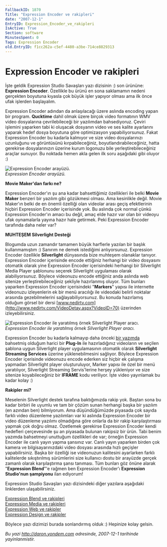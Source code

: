 ```yaml
---
FallbackID: 1870
Title: "Expression Encoder ve rakipleri"
date: "2007-12-1"
EntryID: Expression_Encoder_ve_rakipleri
IsActive: True
Section: software
MinutesSpent: 0
Tags: Expression Encoder
old.EntryID: f1cc262a-c5ef-4480-a3be-714ce8829313
---
```

# Expression Encoder ve rakipleri
İşte geldik Expression Studio Savaşları yazı dizisinin :) son ürününe:
**Expression Encoder**. Özellikle bu ürünü en sona saklamamın nedeni
gerçekten boyutuna kıyasla çok büyük işler yapıyor olması ama ilk önce
ufak işlerden başlayalım.

Expression Encoder adından da anlaşılacağı üzere aslında encoding yapan
bir program. **Qucktime** dahil olmak üzere birçok video formatının WMV
video dosyalarına çevrilebileceği bir yazılımdan bahsediyoruz. Çeviri
işlemini yaparken tabi ki oluşacak dosyanın video ve ses kalite
ayarlarını yaparak hedef dosya boyutuna göre optimizasyon
yapabiliyorsunuz. Fakat Expression Encoder bu kadarla kalmıyor ve size
video dosyalarınızı uzunluğunu ve görüntüsünü kırpabileceğiniz,
boyutlandırabileceğiniz, hatta gerekirse dosyalarınızın üzerine kurum
logonuzu bile yerleştirebileceğiniz araçlar sunuyor. Bu noktada hemen
akla gelen ilk soru aşağıdaki gibi oluyor :)

![Expression Encoder
arayüzü.](media/Expression_Encoder_ve_rakipleri/30112007_1.png)\
*Expression Encoder arayüzü.*

**Movie Maker'dan farkı ne?**

Expression Encoder'ın şu ana kadar bahsettiğimiz özellikleri ile belki
**Movie Maker** benzeri bir yazılım gibi gözükmesi olması. Ama
kesinlikle değil. Movie Maker'ın belki de en önemli özelliği olan
videolar arası geçiş efektlerinin hiçbiri Expression Encoder içerisinde
yok. Bu aslında çok normal çünkü Expression Encoder'ın amacı bu değil,
amaç elde hazır var olan bir videoyu ufak oynamalarla yayına hazır hale
getirmek. Peki Expression Encoder tarafında daha neler var?

**MUHTEŞEM Silverlight Desteği**

Blogumda uzun zamandır tamamen büyük harflerle yazılan bir başlık
kullanmamıştım :) Sanırım ne demek istediğimi anlıyorsunuz. Expression
Encoder özellikle **Silverlight** dünyasında bize muhteşem olanaklar
tanıyor. Expression Encoder içerisinde encode ettiğiniz herhangi bir
video dosyasını otomatik olarak yine Expression Encoder içerisindeki
herhangi bir Silverlight Media Player şablonunu seçerek Silverlight
uygulaması olarak alabiliyorsunuz. Böylece videonuzu encode ettiğiniz
anda aslında web sitenize yerleştirebileceğiniz şekliyle hazırlanmış
oluyor. Tüm bunları yaparken Expression Encoder içerisindeki
"**Markers**" yapısı ile internette videonuzu izleyenlerin ek bir menü
aracılığı ile videodaki belirli noktalar arasında gezebilmelerini
sağlayabiliyorsunuz. Bu konuda hazırlamış olduğum görsel bir dersi
[www.nedirtv.com](http://www.nedirtv.com/VideoDetay.aspx?VideoID=70)
üzerinden izleyebilirsiniz.

![Expression Encoder ile yaratılmış örnek Silverlight Player
aracı.](media/Expression_Encoder_ve_rakipleri/30112007_2.png)\
*Expression Encoder ile yaratılmış örnek Silverlight Player aracı.*

Expression Encoder bu kadarla kalmayıp daha önceki [bir
yazımda](http://daron.yondem.com/tr/post/ea3ed226-82b6-4260-bd49-7c0444c7fbf4)
bahsetmiş olduğum harici bir **Plug-In** ile hazırladığınız videoların
ve seçilen şablona uygun Silverlight player uygulamasının otomatik
olarak **Silverlight Streaming Services** üzerine yüklenebilmesini
sağlıyor. Böylece Expression Encoder içerisinde videonuzu encode ederken
siz hiçbir ek çalışma yapmadan Silverlight player oluşturuluyor, Marker
yapısı ile özel bir menü yaratılıyor, Silverlight Streaming
Servis'lerine herşey yükleniyor ve size sitenize koyabileceğiniz bir
**IFRAME** kodu veriliyor. İşte video yayınlamak bu kadar kolay :)

**Rakipler mi?**

Meselenin Silverlight destek tarafına baktığımızda rakip yok. Baştan
sona bu kadar birbiri ile uyumlu ve tam bir çözüm sunan herhangi başka
bir yazılım (en azından ben) bilmiyorum. Ama düşündüğümüzde piyasada çok
sayıda farklı video düzenleme yazılımları var ki aslında Expression
Encoder bir video düzenleme yazılımı olmadığına göre onlarla da bir
rakip karşılaştırması yapmak çok doğru olmaz. Özetlemek gerekirse
Expression Encoder kendi hedefleri çerçevesinde şu an piyasada bulunan
rakipsiz bir ürün. Tabi benim yazımda bahsetmeyi unuttuğum özellikleri
de var; örneğin Expression Encoder ile canlı yayın yapma şansınız var.
Canlı yayın yaparken birden çok kamera ve bilgisayarınızdaki video
dosyası arasında hızlı geçişler yapabilirsiniz. Başka bir özelliği ise
videonuzun kalitesini ayarlarken farklı kalitelerde sıkıştırılmış
sürümlerini size kullanıcı dostu bir arayüzde gerçek zamanlı olarak
karşılaştırma şansı tanıması. Tüm bunları göz önüne alarak "**Expression
Blend**"'e rağmen ben Expression Encoder'ı **Expression Studio'nun
şampiyonu** ilan ediyorum!

Expression Studio Savaşları yazı dizisindeki diğer yazılara aşağıdaki
linklerden ulaşabilirsiniz.

[Expression Blend ve
rakipleri](http://daron.yondem.com/tr/post/d8fc60b8-9bba-4f15-83b0-1e4adadd31be)\
 [Expression Media ve
rakipleri](http://daron.yondem.com/tr/post/ebc1b99d-ddc9-49f8-af34-1dc42b194ece)\
 [Expression Web ve
rakipler](http://daron.yondem.com/tr/post/5ee7ec45-f6f5-4a98-9902-0e8fe2bc2016)\
 [Expression Design ve
rakipler](http://daron.yondem.com/tr/post/4918cfdc-60cf-448f-8a1c-e6859205bc2f)

Böylece yazı dizimizi burada sonlandırmış olduk :) Hepinize kolay
gelsin.



*Bu yazi http://daron.yondem.com adresinde, 2007-12-1 tarihinde yayinlanmistir.*
